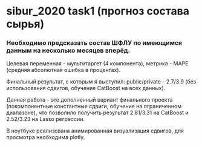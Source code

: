 # sibur_2020 task1 (прогноз состава сырья)

### Необходимо предсказать состав ШФЛУ по имеющимся данным на несколько месяцев вперёд.
Целевая переменная - мультитаргет (4 компонента), метрика - MAPE (средняя абсолютная ошибка в процентах).

Финальный результат, с которым я выступил: public/private - 2.7/3.9 (без использования сдвигов, обучение CatBoost на всех данных).

Данная работа - это дополненный вариант финального проекта (покомпонентные константные сдвиги, обучение на ограниченном диапазоне), что позволило получить результат 2.81/3.31 на CatBoost и 2.52/3.23 на Lasso регрессии.

В ноутбуке реализована анимированная визуализация сдвигов, для просмотра необходима plotly.

